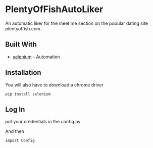 # PlentyOfFishAutoLiker
An automatic liker for the meet me section on the popular dating site plentyoffish.com

Built With
-----------
* [selenium](https://www.seleniumhq.org/) - Automation


Installation
---------------
You will also have to download a chrome driver

```
pip install selenium
```

Log In 
-----------
put your credentials in the config.py 

And then 

```
import Config
```

